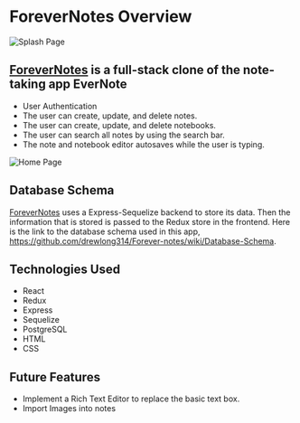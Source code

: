 # ForeverNotes Overview
![Splash Page](https://i.imgur.com/iQ1k3uu.png)
## [ForeverNotes](https://forever-notes.herokuapp.com/) is a full-stack clone of the note-taking app EverNote
  * User Authentication
  * The user can create, update, and delete notes.
  * The user can create, update, and delete notebooks.
  * The user can search all notes by using the search bar.
  * The note and notebook editor autosaves while the user is typing.

![Home Page](https://i.imgur.com/znjKpj7.png)

## Database Schema 
[ForeverNotes](https://forever-notes.herokuapp.com/) uses a Express-Sequelize backend to store its data. Then the information that is stored is passed to the Redux store in the frontend.
Here is the link to the database schema used in this app, https://github.com/drewlong314/Forever-notes/wiki/Database-Schema.

## Technologies Used
* React
* Redux
* Express
* Sequelize
* PostgreSQL
* HTML
* CSS

## Future Features
* Implement a Rich Text Editor to replace the basic text box.
* Import Images into notes


  
